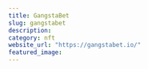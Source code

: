 ```yaml
---
title: GangstaBet
slug: gangstabet
description:
category: nft
website_url: "https://gangstabet.io/"
featured_image:
---
```

